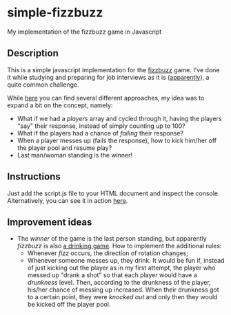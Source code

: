 # simple-fizzbuzz
My implementation of the fizzbuzz game in Javascript

## Description
This is a simple javascript implementation for the  [fizzbuzz](https://en.wikipedia.org/wiki/Fizz_buzz) game. I've done it while studying and preparing for job interviews as it is ([apparently](http://programmers.stackexchange.com/questions/15623/fizzbuzz-really)), a quite common challenge.

While [here](http://www.c2.com/cgi/wiki?FizzBuzzTest) you can find several different approaches, my idea was to expand a bit on the concept, namely:

 - What if we had a _players_ array and cycled through it, having the players "say" their response, instead of simply counting up to 100?
 - What if the players had a chance of _failing_ their response?
 - When a player messes up (fails the response), how to kick him/her off the player pool and resume play?
 - Last man/woman standing is the winner!

## Instructions
Just add the script.js file to your HTML document and inspect the console. Alternatively, you can see it in action [here](http://jsbin.com/zawujadavu/edit?js,console).

## Improvement ideas
 
 - The _winner_ of the game is the last person standing, but apparently _fizzbuzz_ is also [a drinking game](http://www.studentdrinkinggames.com/word/buzz.html). How to implement the additional rules:
   - Whenever _fizz_ occurs, the direction of rotation changes;
   - Whenever someone messes up, they drink. It would be fun if, instead of just kicking out the player as in my first attempt, the player who messed up "drank a shot" so that each player would have a _drunkness_ level. Then, according to the drunkness of the player, his/her chance of messing up increased. When their drunkness got to a certain point, they were _knocked out_ and only then they would be kicked off the player pool.


